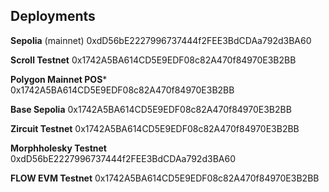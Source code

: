 ## Deployments

**Sepolia** (mainnet)
0xdD56bE2227996737444f2FEE3BdCDAa792d3BA60

**Scroll Testnet**
0x1742A5BA614CD5E9EDF08c82A470f84970E3B2BB

**Polygon Mainnet POS***
0x1742A5BA614CD5E9EDF08c82A470f84970E3B2BB

**Base Sepolia**
0x1742A5BA614CD5E9EDF08c82A470f84970E3B2BB

**Zircuit Testnet**
0x1742A5BA614CD5E9EDF08c82A470f84970E3B2BB

**Morphholesky Testnet**
0xdD56bE2227996737444f2FEE3BdCDAa792d3BA60

**FLOW EVM Testnet**
0x1742A5BA614CD5E9EDF08c82A470f84970E3B2BB